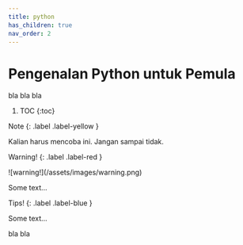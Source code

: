 ```yaml
---
title: python
has_children: true
nav_order: 2
---
```


# Pengenalan Python untuk Pemula

bla bla bla

1. TOC
{:toc}

Note
{: .label .label-yellow }
<div class="custom-note" markdown="1">
Kalian harus mencoba ini. Jangan sampai tidak.
</div>

Warning!
{: .label .label-red }
<div class="custom-warning" markdown="1">
![warning!](/assets/images/warning.png)

Some text...
</div>

Tips!
{: .label .label-blue }
<div class="custom-tips" markdown="1">
Some text...
</div>

bla bla

